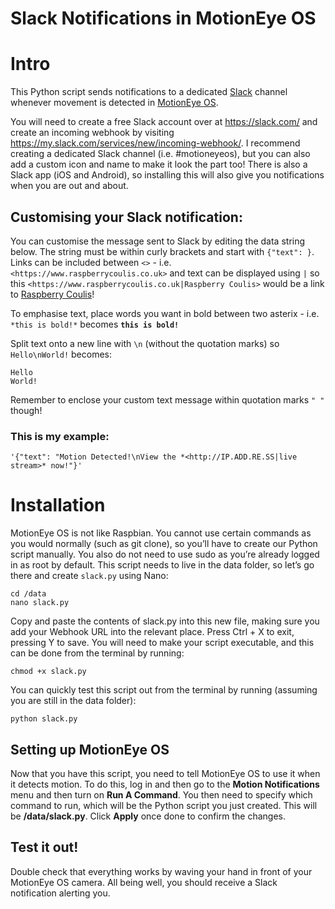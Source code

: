 # Slack Notifications in MotionEye OS

# Intro
This Python script sends notifications to a dedicated [Slack](https://slack.com "Slack: Be less busy") channel whenever movement is detected in [MotionEye OS](https://github.com/ccrisan/motioneyeos/releases).

You will need to create a free Slack account over at https://slack.com/ and create an incoming webhook by visiting https://my.slack.com/services/new/incoming-webhook/. I recommend creating a dedicated Slack channel (i.e. #motioneyeos), but you can also add a custom icon and name to make it look the part too! There is also a Slack app (iOS and Android), so installing this will also give you notifications when you are out and about.

## Customising your Slack notification:                                                         

You can customise the message sent to Slack by editing the data string below. The string must be within curly brackets and start with ```{"text": }```. Links can be included between ```<>``` - i.e. ```<https://www.raspberrycoulis.co.uk>``` and text can be displayed using ```|``` so this ```<https://www.raspberrycoulis.co.uk|Raspberry Coulis>``` would be a link to [Raspberry Coulis](https://www.raspberrycoulis.co.uk "Raspberry Coulis: Raspberry Pi Projects, Tutorials & Reviews")!

To emphasise text, place words you want in bold between two asterix - i.e. ```*this is bold!*``` becomes **```this is bold!```**

Split text onto a new line with ```\n``` (without the quotation marks) so ```Hello\nWorld!``` becomes:

```
Hello                                                                                           
World!
```

Remember to enclose your custom text message within quotation marks ```" "``` though!

### This is my example:

```'{"text": "Motion Detected!\nView the *<http://IP.ADD.RE.SS|live stream>* now!"}'```

# Installation
MotionEye OS is not like Raspbian. You cannot use certain commands as you would normally (such as git clone), so you’ll have to create our Python script manually. You also do not need to use sudo as you’re already logged in as root by default. This script needs to live in the data folder, so let’s go there and create ```slack.py``` using Nano:

```
cd /data
nano slack.py
```

Copy and paste the contents of slack.py into this new file, making sure you add your Webhook URL into the relevant place. Press Ctrl + X to exit, pressing Y to save. You will need to make your script executable, and this can be done from the terminal by running:

```
chmod +x slack.py
```

You can quickly test this script out from the terminal by running (assuming you are still in the data folder):

```
python slack.py
```

## Setting up MotionEye OS

Now that you have this script, you need to tell MotionEye OS to use it when it detects motion. To do this, log in and then go to the **Motion Notifications** menu and then turn on **Run A Command**. You then need to specify which command to run, which will be the Python script you just created. This will be **/data/slack.py**. Click **Apply** once done to confirm the changes.

## Test it out!

Double check that everything works by waving your hand in front of your MotionEye OS camera. All being well, you should receive a Slack notification alerting you.

